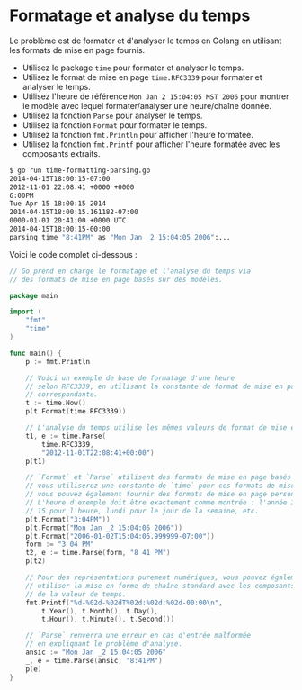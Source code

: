 # Formatage et analyse du temps

Le problème est de formater et d'analyser le temps en Golang en utilisant les formats de mise en page fournis.

- Utilisez le package `time` pour formater et analyser le temps.
- Utilisez le format de mise en page `time.RFC3339` pour formater et analyser le temps.
- Utilisez l'heure de référence `Mon Jan 2 15:04:05 MST 2006` pour montrer le modèle avec lequel formater/analyser une heure/chaîne donnée.
- Utilisez la fonction `Parse` pour analyser le temps.
- Utilisez la fonction `Format` pour formater le temps.
- Utilisez la fonction `fmt.Println` pour afficher l'heure formatée.
- Utilisez la fonction `fmt.Printf` pour afficher l'heure formatée avec les composants extraits.

```sh
$ go run time-formatting-parsing.go
2014-04-15T18:00:15-07:00
2012-11-01 22:08:41 +0000 +0000
6:00PM
Tue Apr 15 18:00:15 2014
2014-04-15T18:00:15.161182-07:00
0000-01-01 20:41:00 +0000 UTC
2014-04-15T18:00:15-00:00
parsing time "8:41PM" as "Mon Jan _2 15:04:05 2006":...
```

Voici le code complet ci-dessous :

```go
// Go prend en charge le formatage et l'analyse du temps via
// des formats de mise en page basés sur des modèles.

package main

import (
	"fmt"
	"time"
)

func main() {
	p := fmt.Println

	// Voici un exemple de base de formatage d'une heure
	// selon RFC3339, en utilisant la constante de format de mise en page
	// correspondante.
	t := time.Now()
	p(t.Format(time.RFC3339))

	// L'analyse du temps utilise les mêmes valeurs de format de mise en page que `Format`.
	t1, e := time.Parse(
		time.RFC3339,
		"2012-11-01T22:08:41+00:00")
	p(t1)

	// `Format` et `Parse` utilisent des formats de mise en page basés sur des exemples. Généralement
	// vous utiliserez une constante de `time` pour ces formats de mise en page, mais
	// vous pouvez également fournir des formats de mise en page personnalisés. Les formats de mise en page doivent utiliser l'heure de référence `Mon Jan 2 15:04:05 MST 2006` pour montrer le modèle avec lequel formater/analyser une heure/chaîne donnée.
	// L'heure d'exemple doit être exactement comme montrée : l'année 2006,
	// 15 pour l'heure, lundi pour le jour de la semaine, etc.
	p(t.Format("3:04PM"))
	p(t.Format("Mon Jan _2 15:04:05 2006"))
	p(t.Format("2006-01-02T15:04:05.999999-07:00"))
	form := "3 04 PM"
	t2, e := time.Parse(form, "8 41 PM")
	p(t2)

	// Pour des représentations purement numériques, vous pouvez également
	// utiliser la mise en forme de chaîne standard avec les composants extraits
	// de la valeur de temps.
	fmt.Printf("%d-%02d-%02dT%02d:%02d:%02d-00:00\n",
		t.Year(), t.Month(), t.Day(),
		t.Hour(), t.Minute(), t.Second())

	// `Parse` renverra une erreur en cas d'entrée malformée
	// en expliquant le problème d'analyse.
	ansic := "Mon Jan _2 15:04:05 2006"
	_, e = time.Parse(ansic, "8:41PM")
	p(e)
}

```
